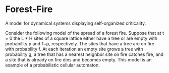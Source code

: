 # Forest-Fire
A model for dynamical systems displaying self-organized criticality.

Consider the following model of the spread of a forest fire. Suppose that at t = 0 the L * H sites of a square lattice either have a tree or are empty with probability p and 1−p, respectively. The sites that have a tree are on fire with probability f. At each iteration an empty site grows a tree with probability g, a tree that has a nearest neighbor site on fire catches fire, and a site that is already on fire dies and becomes empty. This model is an example of a probabilistic cellular automaton.
